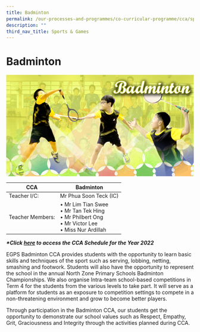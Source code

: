 ```yaml
---
title: Badminton
permalink: /our-processes-and-programmes/co-curricular-programme/cca/sports-n-games/badminton
description: ""
third_nav_title: Sports & Games
---
```

# **Badminton**

![](/images/badminton2016.jpg)

| CCA   	| Badminton 	|
|---	|---	|
| Teacher I/C: 	| Mr Phua Soon Teck (IC) 	|
| Teacher Members:  	| • Mr Lim Tian Swee<br>• Mr Tan Tek Hing<br>• Mr Philbert Ong<br>• Mr Victor Lee<br>• Miss Nur Ardillah 	|


**_\*Click [here](https://docs.google.com/document/d/19yQQeYbcNUBPsW_j2nrgEeGdv8sUMdf_e79um_QsFDM/edit) to access the CCA Schedule for the Year 2022_**  

  

EGPS Badminton CCA provides students with the opportunity to learn basic skills and techniques of the sport such as serving, lobbing, netting, smashing and footwork. Students will also have the opportunity to represent the school in the annual North Zone Primary Schools Badminton Championships. We also organise Intra-team school-based competitions in Term 4 for the students from the various levels to take part. It will serve as a platform for students as an exposure to competition settings to compete in a non-threatening environment and grow to become better players. 

Through participation in the Badminton CCA, our students get the opportunity to demonstrate our school values such as Respect, Empathy, Grit, Graciousness and Integrity through the activities planned during CCA.